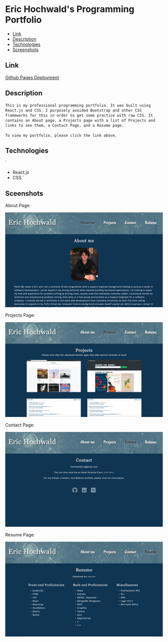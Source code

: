 # Eric Hochwald's Programming Portfolio
* [Link](#link)
* [Description](#description)
* [Technologies](#technologies)
* [Screenshots](#screenshots)

## Link 
[Github Pages Deployment](https://ehochw01.github.io/react-portfolio/)

## Description
```
This is my professional programming portfolio. It was built using React.js and CSS. I purposely avoided Bootstrap and other CSS frameworks for this in order to get some practice with raw CSS. It contains an About page, a Projects page with a list of Projects and links to see them, a Contact Page, and a Resume page.

To view my portfolio, please click the link above. 
```

## Technologies
`
- React.js
- CSS
`

## Sceenshots
About Page:

![About Page](./public/screenshots/about-page.png)

Projects Page:

![Projects Page](./public/screenshots/projects-page.png)

Contact Page:

![Contact Page](./public/screenshots/contact-page.png)

Resume Page:

![Resume Page](./public/screenshots/resume-page.png)


